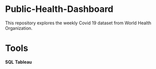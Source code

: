 # Public-Health-Dashboard

This repository explores the weekly Covid 19 dataset from World Health Organization. 

# Tools
**SQL** **Tableau**
